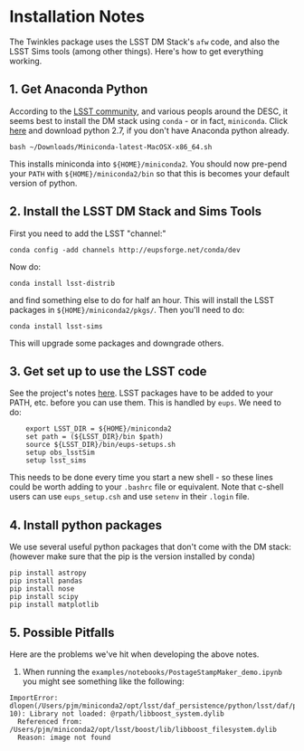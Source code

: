 # Installation Notes

The Twinkles package uses the LSST DM Stack's `afw` code, and also the LSST
Sims tools (among other things). Here's how to get everything working.

## 1. Get Anaconda Python

According to the [LSST community](https://community.lsst.org/t/up-and-running-with-sims-maf-contrib/383), and
various peopls around the DESC, it seems best to install the DM stack using `conda` - or in fact, `miniconda`.
Click [here](http://conda.pydata.org/miniconda.html) and download python 2.7, if you don't have Anaconda python already.
```
bash ~/Downloads/Miniconda-latest-MacOSX-x86_64.sh
```
This installs miniconda into `${HOME}/miniconda2`. You should now pre-pend your `PATH` with `${HOME}/miniconda2/bin` so that
this is becomes your default version of python.


## 2. Install the LSST DM Stack and Sims Tools

First you need to add the LSST "channel:"
```
conda config -add channels http://eupsforge.net/conda/dev
```
Now do:
```
conda install lsst-distrib
```
and find something else to do for half an hour. This will install the LSST packages in `${HOME}/miniconda2/pkgs/`. Then you'll need to do:
```
conda install lsst-sims
```
This will upgrade some packages and downgrade others.

## 3. Get set up to use the LSST code

See the project's notes [here](https://confluence.lsstcorp.org/display/LSWUG/Using+the+LSST+Stack).
LSST packages have to be added to your PATH, etc. before you can use them. This is handled by `eups`.
We need to do:
```
    export LSST_DIR = ${HOME}/miniconda2
    set path = (${LSST_DIR}/bin $path)
    source ${LSST_DIR}/bin/eups-setups.sh
    setup obs_lsstSim
    setup lsst_sims
```
This needs to be done every time you start a new shell - so these lines could be worth adding to your `.bashrc` file or equivalent. Note that c-shell users can use `eups_setup.csh` and use `setenv` in their `.login` file.


## 4. Install python packages

We use several useful python packages that don't come with the DM stack:
(however make sure that the pip is the version installed by conda)
```
pip install astropy
pip install pandas
pip install nose
pip install scipy
pip install matplotlib
```

## 5. Possible Pitfalls

Here are the problems we've hit when developing the above notes.

1. When running the `examples/notebooks/PostageStampMaker_demo.ipynb` you might see something like the following:
```
ImportError: dlopen(/Users/pjm/miniconda2/opt/lsst/daf_persistence/python/lsst/daf/persistence/_persistenceLib.so, 10): Library not loaded: @rpath/libboost_system.dylib
  Referenced from: /Users/pjm/miniconda2/opt/lsst/boost/lib/libboost_filesystem.dylib
  Reason: image not found
```
